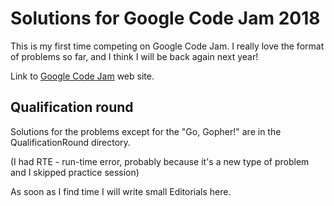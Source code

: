 # Solutions for Google Code Jam 2018
This is my first time competing on Google Code Jam. I really love the format of problems so far, and I think I will be back again next year!

Link to [Google Code Jam](https://code.google.com/codejam/) web site.

## Qualification round
Solutions for the problems except for the "Go, Gopher!" are in the QualificationRound directory.

(I had RTE - run-time error, probably because it's a new type of problem and I skipped practice session)

As soon as I find time I will write small Editorials here.